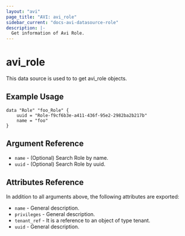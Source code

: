 ```yaml
---
layout: "avi"
page_title: "AVI: avi_role"
sidebar_current: "docs-avi-datasource-role"
description: |-
  Get information of Avi Role.
---
```


# avi_role

This data source is used to to get avi_role objects.

## Example Usage

```hcl
data "Role" "foo_Role" {
    uuid = "Role-f9cf6b3e-a411-436f-95e2-2982ba2b217b"
    name = "foo"
}
```

## Argument Reference

* `name` - (Optional) Search Role by name.
* `uuid` - (Optional) Search Role by uuid.

## Attributes Reference

In addition to all arguments above, the following attributes are exported:

* `name` - General description.
* `privileges` - General description.
* `tenant_ref` - It is a reference to an object of type tenant.
* `uuid` - General description.
